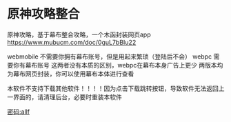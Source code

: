 # 原神攻略整合
原神攻略，基于幕布整合攻略，一个木函封装网页app
https://www.mubucm.com/doc/0guL7bBIu22

webmobile 不需要你拥有幕布账号，但是用起来繁琐（登陆后不会）
webpc 需要你有幕布账号
这两者没有本质的区别，webpc在幕布本身广告上更少
两版本均为幕布网页封装，你可以使用幕布本体进行查看

本软件不支持下载其他软件！！！！因为点击下载跳转按钮，导致软件无法返回上一界面的，请清理后台，必要时重装本软件

<a href="https://wwpl.lanzoue.com/b031zul9a"> 密码:allf</a>

